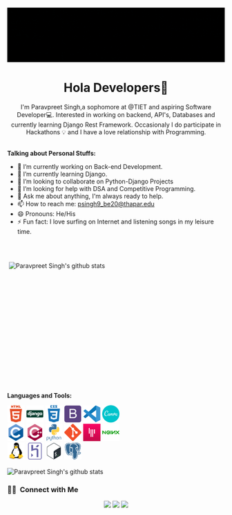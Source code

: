 ![BannerGIF](https://github.com/PARAVPREET17/PARAVPREET17/blob/main/ParavpreetSingh.gif)


<h1 align="center"> Hola Developers👋</h1>
<p align="center">I'm Paravpreet Singh,a sophomore  at @TIET and aspiring Software Developer💻. Interested in working on backend, API's, Databases and currently learning Django Rest Framework. Occasionaly I do participate in Hackathons 💡 and I have a love relationship with Programming.
<br />

<br/>

**Talking about Personal Stuffs:**
- 🔭 I’m currently working on Back-end Development.
- 🌱 I’m currently learning Django.
- 👯 I’m looking to collaborate on Python-Django Projects
- 🤔 I’m looking for help with DSA and Competitive Programming.
- 💬 Ask me about anything, I'm always ready to help.
- 📫 How to reach me: psingh9_be20@thapar.edu 
- 😄 Pronouns: He/His
- ⚡ Fun fact: I love surfing on Internet and listening songs in my leisure time.


<br>
<br>

<img width="500" height="300" align="right" alt="Paravpreet Singh's github stats" 
         src="https://github-readme-stats.vercel.app/api?username=PARAVPREET17&show_icons=true&theme=radical" />


**Languages and Tools:**  
         
<a ><img src="https://raw.githubusercontent.com/devicons/devicon/master/icons/html5/html5-plain-wordmark.svg" alt="cplusplus" width="40" height="40"/></a>
<a ><img src="https://github.com/devicons/devicon/blob/master/icons/django/django-original.svg" alt="cplusplus" width="40" height="40"/></a>
<a ><img src="https://raw.githubusercontent.com/devicons/devicon/master/icons/css3/css3-plain-wordmark.svg" alt="cplusplus" width="40" height="40"/></a>
<a ><img src="https://raw.githubusercontent.com/devicons/devicon/master/icons/bootstrap/bootstrap-plain.svg" alt="cplusplus" width="40" height="40"/></a>
<a ><img src="https://raw.githubusercontent.com/devicons/devicon/master/icons/vscode/vscode-original.svg" alt="cplusplus" width="40" height="40"/></a>
<a ><img src="https://github.com/devicons/devicon/blob/master/icons/canva/canva-original.svg" alt="cplusplus" width="40" height="40"/></a>
<br/>
<a ><img src="https://raw.githubusercontent.com/devicons/devicon/master/icons/c/c-original.svg" alt="cplusplus" width="40" height="40"/></a>
<a ><img src="https://raw.githubusercontent.com/devicons/devicon/master/icons/cplusplus/cplusplus-original.svg" alt="cplusplus" width="40" height="40"/></a>
<a ><img src="https://raw.githubusercontent.com/devicons/devicon/master/icons/python/python-original-wordmark.svg" alt="cplusplus" width="40" height="40"/></a>
<a ><img src="https://raw.githubusercontent.com/devicons/devicon/master/icons/git/git-plain.svg" alt="cplusplus" width="40" height="40"/></a>
<a ><img src="https://github.com/PARAVPREET17/PARAVPREET17/blob/main/gitter.svg" alt="cplusplus" width="40" height="40"/></a>
<a ><img src="https://raw.githubusercontent.com/devicons/devicon/master/icons/nginx/nginx-original.svg" alt="cplusplus" width="40" height="40"/></a>
<br/>
<a ><img src="https://raw.githubusercontent.com/devicons/devicon/master/icons/linux/linux-original.svg" alt="cplusplus" width="40" height="40"/></a>
<a ><img src="https://raw.githubusercontent.com/devicons/devicon/master/icons/heroku/heroku-original.svg" alt="cplusplus" width="40" height="40"/></a>
<a ><img src="https://raw.githubusercontent.com/devicons/devicon/master/icons/bash/bash-original.svg" alt="cplusplus" width="40" height="40"/></a>
<a ><img src="https://raw.githubusercontent.com/devicons/devicon/master/icons/postgresql/postgresql-plain.svg" alt="cplusplus" width="40" height="40"/></a>






<img width="1500" height="auto" align="center" alt="Paravpreet Singh's github stats" 
         src="https://github-profile-trophy.vercel.app/?username=PARAVPREET17&row=1&column=7&theme=darkhub&margin-w=15e" />



### 🤝🏻 &nbsp;Connect with Me

<p align="center">
<a href="https://www.linkedin.com/in/paravpreet-singh-45984b1b4/"><img src="https://img.shields.io/badge/-Paravpreet%20Singh-0077B5?style=flat&logo=Linkedin&logoColor=white"/></a>
<a href="mailto:psingh9_be20@thapar.edu"><img src="https://img.shields.io/badge/-psingh9_be20@thapar.edu-D14836?style=flat&logo=Gmail&logoColor=white"/></a>
<a href="https://www.instagram.com/paravpreet17/"><img src="https://img.shields.io/badge/-@paravpreet17-E4405F?style=flat&logo=Instagram&logoColor=white"/></a>

</p>




